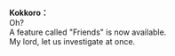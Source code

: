 # 

  
**Kokkoro：**  
Oh?  
 A feature called \"Friends\" is now available.  
My lord, let us investigate at once.  
